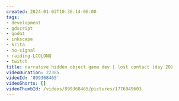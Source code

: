 ```yaml
---
created: 2024-01-02T10:36:14-06:00
tags:
- development
- gdscript
- godot
- inkscape
- krita
- no-signal
- raiding-LCOLONQ
- twitch
title: narrative hidden object game dev | lost contact (day 20)
videoDuration: 22385
videoId: '899368465'
videoShorts: []
videoThumbId: /videos/899368465/pictures/1776949603
---
```

